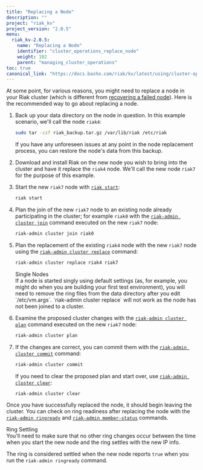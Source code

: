 ```yaml
---
title: "Replacing a Node"
description: ""
project: "riak_kv"
project_version: "2.0.5"
menu:
  riak_kv-2.0.5:
    name: "Replacing a Node"
    identifier: "cluster_operations_replace_node"
    weight: 102
    parent: "managing_cluster_operations"
toc: true
canonical_link: "https://docs.basho.com/riak/kv/latest/using/cluster-operations/replacing-node"
---
```


At some point, for various reasons, you might need to replace a node in
your Riak cluster (which is different from [recovering a failed node](/riak/kv/2.0.5/repair-recovery)). Here is the recommended way to go
about replacing a node.

1. Back up your data directory on the node in question. In this example
scenario, we'll call the node `riak4`:

    ```bash
    sudo tar -czf riak_backup.tar.gz /var/lib/riak /etc/riak
    ```

    If you have any unforeseen issues at any point in the node
    replacement process, you can restore the node's data from this
    backup.

2. Download and install Riak on the new node you wish to bring into the
cluster and have it replace the `riak4` node. We'll call the new node
`riak7` for the purpose of this example.

3. Start the new `riak7` node with [`riak start`](/riak/kv/2.0.5/using/admin/riak-cli/#start):

    ```bash
    riak start
    ```

4. Plan the join of the new `riak7` node to an existing node already
participating in the cluster; for example `riak0` with the [`riak-admin cluster join`](/riak/kv/2.0.5/using/admin/riak-admin/#cluster) command executed on the new `riak7` node:

    ```bash
    riak-admin cluster join riak0
    ```

5. Plan the replacement of the existing `riak4` node with the new
`riak7` node using the [`riak-admin cluster replace`](/riak/kv/2.0.5/using/admin/riak-admin/#cluster) command:

    ```bash
    riak-admin cluster replace riak4 riak7
    ```

    <div class=info>
    <div class=title>Single Nodes</div>
    If a node is started singly using default settings (as, for example,
    you might do when you are building your first test environment), you
    will need to remove the ring files from the data directory after you
    edit `/etc/vm.args`. `riak-admin cluster replace` will not work as
    the node has not been joined to a cluster.
    </div>

6. Examine the proposed cluster changes with the [`riak-admin cluster plan`](/riak/kv/2.0.5/using/admin/riak-admin/#cluster) command executed on the new
`riak7` node:

    ```bash
    riak-admin cluster plan
    ```

7. If the changes are correct, you can commit them with the
[`riak-admin cluster commit`](/riak/kv/2.0.5/using/admin/riak-admin/#cluster) command:

    ```bash
    riak-admin cluster commit
    ```

    If you need to clear the proposed plan and start over, use [`riak-admin cluster clear`](/riak/kv/2.0.5/using/admin/riak-admin/#cluster):

    ```bash
    riak-admin cluster clear
    ```

Once you have successfully replaced the node, it should begin leaving
the cluster. You can check on ring readiness after replacing the node
with the [`riak-admin ringready`](/riak/kv/2.0.5/using/admin/riak-admin/#ringready)
and [`riak-admin member-status`](/riak/kv/2.0.5/using/admin/riak-admin/#member-status)
commands.

<div class="info">
<div class="title">Ring Settling</div>
You'll need to make sure that no other ring changes occur between the
time when you start the new node and the ring settles with the new IP
info.

The ring is considered settled when the new node reports `true` when you
run the `riak-admin ringready` command.
</div>
